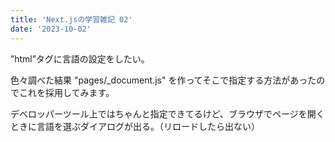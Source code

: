 ```yaml
---
title: 'Next.jsの学習雑記 02'
date: '2023-10-02'
---
```

”html”タグに言語の設定をしたい。

色々調べた結果 "pages/_document.js" を作ってそこで指定する方法があったのでこれを採用してみます。

デベロッパーツール上ではちゃんと指定できてるけど、ブラウザでページを開くときに言語を選ぶダイアログが出る。（リロードしたら出ない）